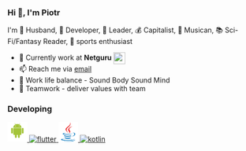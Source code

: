 ### Hi 👋, I'm Piotr

I'm :couple: Husband, :green_heart: Developer, :dragon_face: Leader, :moneybag: Capitalist, :musical_note: Musican, :books: Sci-Fi/Fantasy Reader, :runner: sports enthusiast

- 🔭 Currently work at **Netguru** <img src="https://avatars.githubusercontent.com/u/1146?s=200&v=4"  width="24" height="24" align="center"/>
- 📫 Reach me via [email](mailto:piskorski.pio@gmail.com?subject=[GitHub]%20Hello%20I%20want%20to%20contact%20You)
- :running: Work life balance - Sound Body Sound Mind
- :raised_hands: Teamwork - deliver values with team

### Developing 
<p align="left"> 
<a href="https://developer.android.com" target="_blank"> <img src="https://raw.githubusercontent.com/devicons/devicon/master/icons/android/android-original-wordmark.svg" alt="android" width="40" height="40"/> </a>
<a href="https://flutter.dev" target="_blank"> <img src="https://www.vectorlogo.zone/logos/flutterio/flutterio-icon.svg" alt="flutter" width="40" height="40"/> </a>
<a href="https://www.java.com" target="_blank"> <img src="https://raw.githubusercontent.com/devicons/devicon/master/icons/java/java-original.svg" alt="java" width="40" height="40"/> </a> 
<a href="https://kotlinlang.org" target="_blank"> <img src="https://www.vectorlogo.zone/logos/kotlinlang/kotlinlang-icon.svg" alt="kotlin" width="40" height="40"/> </a>
</p>



<!--
**GitHubMurt/githubmurt** is a ✨ _special_ ✨ repository because its `README.md` (this file) appears on your GitHub profile.

Here are some ideas to get you started:

- 🔭 I’m currently working on ...
- 🌱 I’m currently learning ...
- 👯 I’m looking to collaborate on ...
- 🤔 I’m looking for help with ...
- Ask me about ...
- 📫 How to reach me: ...
- 😄 Pronouns: ...
- ⚡ Fun fact: ...
-->
